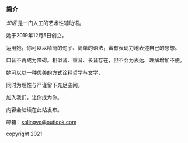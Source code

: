 

### 简介

_知语_ 是一门人工的艺术性辅助语。

她于2019年12月5日创立。

运用她，你可以以精简的句子、简单的语法，富有表现力地表述自己的思想。

口音不再成为障碍。相似音、重音、长音存在，但不会为表达、理解增加不便。

她可以以一种优美的方式诠释哲学与文学，

同时为理性与严谨留下充足空间。

加入我们，让你成为你。

内容会陆续在此站发布。

邮箱：solingvo@outlook.com 

copyright 2021


